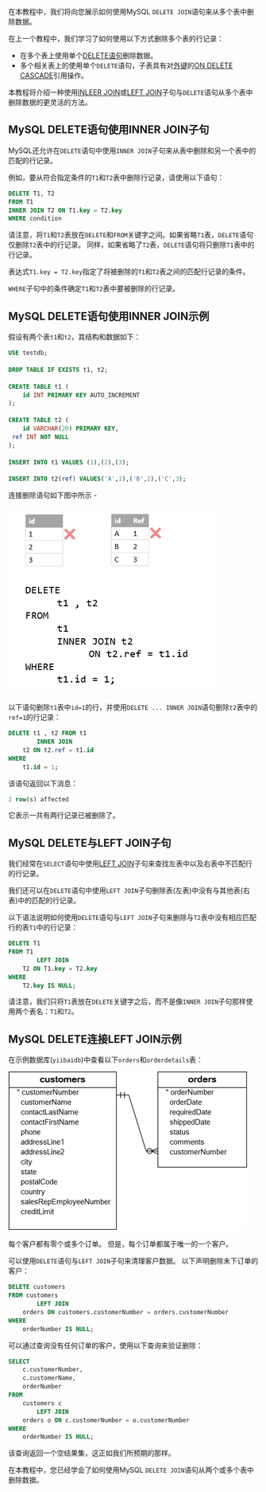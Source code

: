 在本教程中，我们将向您展示如何使用MySQL `DELETE JOIN`语句来从多个表中删除数据。

在上一个教程中，我们学习了如何使用以下方式删除多个表的行记录：

- 在多个表上使用单个[DELETE语句](http://www.yiibai.com/mysql/delete-statement.html)删除数据。
- 多个相关表上的使用单个`DELETE`语句，子表具有对[外键](http://www.yiibai.com/mysql/foreign-key.html)的[ON DELETE CASCADE](http://www.yiibai.com/mysql/on-delete-cascade.html)引用操作。

本教程将介绍一种使用[INLEER JOIN](http://www.yiibai.com/mysql/inner-join.html)或[LEFT JOIN](http://www.yiibai.com/mysql/left-join.html)子句与`DELETE`语句从多个表中删除数据的更灵活的方法。

## MySQL DELETE语句使用INNER JOIN子句

MySQL还允许在`DELETE`语句中使用`INNER JOIN`子句来从表中删除和另一个表中的匹配的行记录。

例如，要从符合指定条件的`T1`和`T2`表中删除行记录，请使用以下语句：

```sql
DELETE T1, T2
FROM T1
INNER JOIN T2 ON T1.key = T2.key
WHERE condition
```

请注意，将`T1`和`T2`表放在`DELETE`和`FROM`关键字之间。如果省略`T1`表，`DELETE`语句仅删除`T2`表中的行记录。 同样，如果省略了`T2`表，`DELETE`语句将只删除`T1`表中的行记录。

表达式`T1.key = T2.key`指定了将被删除的`T1`和`T2`表之间的匹配行记录的条件。

`WHERE`子句中的条件确定`T1`和`T2`表中要被删除的行记录。

## MySQL DELETE语句使用INNER JOIN示例

假设有两个表`t1`和`t2`，其结构和数据如下：

```sql
USE testdb;

DROP TABLE IF EXISTS t1, t2;

CREATE TABLE t1 (
    id INT PRIMARY KEY AUTO_INCREMENT
);

CREATE TABLE t2 (
    id VARCHAR(20) PRIMARY KEY,
 ref INT NOT NULL
);

INSERT INTO t1 VALUES (1),(2),(3);

INSERT INTO t2(ref) VALUES('A',1),('B',2),('C',3);
```

连接删除语句如下图中所示 -

![img](../images/104120740_27745.png)

以下语句删除`t1`表中`id=1`的行，并使用`DELETE ... INNER JOIN`语句删除`t2`表中的`ref=1`的行记录：

```sql
DELETE t1 , t2 FROM t1
        INNER JOIN
    t2 ON t2.ref = t1.id 
WHERE
    t1.id = 1;
```

该语句返回以下消息：

```sql
2 row(s) affected
```

它表示一共有两行记录已被删除了。

## MySQL DELETE与LEFT JOIN子句

我们经常在`SELECT`语句中使用[LEFT JOIN](http://www.yiibai.com/mysql/left-join.html)子句来查找左表中以及右表中不匹配行的行记录。

我们还可以在`DELETE`语句中使用`LEFT JOIN`子句删除表(左表)中没有与其他表(右表)中的匹配的行记录。

以下语法说明如何使用`DELETE`语句与`LEFT JOIN`子句来删除与`T2`表中没有相应匹配行的表`T1`中的行记录：

```sql
DELETE T1 
FROM T1
        LEFT JOIN
    T2 ON T1.key = T2.key 
WHERE
    T2.key IS NULL;
```

请注意，我们只将`T1`表放在`DELETE`关键字之后，而不是像`INNER JOIN`子句那样使用两个表名：`T1`和`T2`。

## MySQL DELETE连接LEFT JOIN示例

在示例数据库(`yiibaidb`)中查看以下`orders`和`orderdetails`表：

![img](../images/565120753_20479.png)

每个客户都有零个或多个订单。 但是，每个订单都属于唯一的一个客户。

可以使用`DELETE`语句与`LEFT JOIN`子句来清理客户数据。 以下声明删除未下订单的客户：

```sql
DELETE customers 
FROM customers
        LEFT JOIN
    orders ON customers.customerNumber = orders.customerNumber 
WHERE
    orderNumber IS NULL;
```

可以通过查询没有任何订单的客户，使用以下查询来验证删除：

```sql
SELECT 
    c.customerNumber, 
    c.customerName, 
    orderNumber
FROM
    customers c
        LEFT JOIN
    orders o ON c.customerNumber = o.customerNumber
WHERE
    orderNumber IS NULL;
```

该查询返回一个空结果集，这正如我们所预期的那样。

在本教程中，您已经学会了如何使用MySQL `DELETE JOIN`语句从两个或多个表中删除数据。
